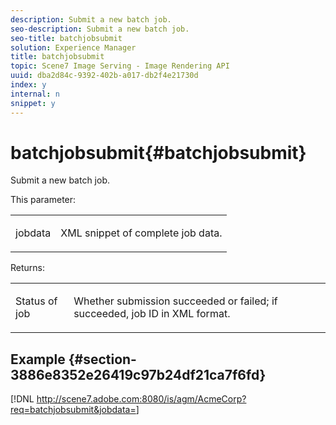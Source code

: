 ```yaml
---
description: Submit a new batch job.
seo-description: Submit a new batch job.
seo-title: batchjobsubmit
solution: Experience Manager
title: batchjobsubmit
topic: Scene7 Image Serving - Image Rendering API
uuid: dba2d84c-9392-402b-a017-db2f4e21730d
index: y
internal: n
snippet: y
---
```


# batchjobsubmit{#batchjobsubmit}

Submit a new batch job.

This parameter:

<table id="simpletable_11A94D630A21426F9A1CEF5EB3B9E789"> 
 <tr class="strow"> 
  <td class="stentry"> <p> <span class="codeph"> jobdata </span> </p> </td> 
  <td class="stentry"> <p>XML snippet of complete job data. </p> </td> 
 </tr> 
</table>

Returns:

<table id="simpletable_7C82E4A8520440F5A5ABBC1BCB286AB2"> 
 <tr class="strow"> 
  <td class="stentry"> <p>Status of job </p> </td> 
  <td class="stentry"> <p>Whether submission succeeded or failed; if succeeded, job ID in XML format. </p> </td> 
 </tr> 
</table>

## Example {#section-3886e8352e26419c97b24df21ca7f6fd}

[!DNL http://scene7.adobe.com:8080/is/agm/AcmeCorp?req=batchjobsubmit&jobdata=<URLEncodedXMLFileContents>] 
